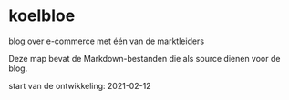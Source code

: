 # koelbloe
blog over e-commerce met één van de marktleiders

Deze map bevat de Markdown-bestanden die als source dienen voor de blog.

start van de ontwikkeling: 2021-02-12
